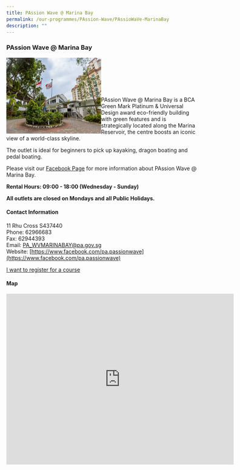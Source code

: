 ```yaml
---
title: PAssion Wave @ Marina Bay
permalink: /our-programmes/PAssion-Wave/PAssioWaVe-MarinaBay
description: ""
---
```

### PAssion Wave @ Marina Bay


<img style="height:200px;width:250px"  align="left" src="/images/Programmes/PAssion%20Wave/PAssion%20Wave%20@%20Marina%20Bay.jpg"><br><br><br><br><br><br>
PAssion Wave @ Marina Bay is a BCA Green Mark Platinum & Universal Design award eco-friendly building with green features and is strategically located along the Marina Reservoir, the centre boosts an iconic view of a world-class skyline.

The outlet is ideal for beginners to pick up kayaking, dragon boating and pedal boating.

Please visit our [Facebook Page](https://www.facebook.com/pa.passionwave) for more information about PAssion Wave @ Marina Bay.

**Rental Hours: 09:00 - 18:00 (Wednesday - Sunday)**

**All outlets are closed on Mondays and all Public Holidays.**

#### Contact Information

11 Rhu Cross S437440  
Phone: 62966683  
Fax: 62944393  
Email: [PA\_WVMARINABAY@pa.gov.sg](mailto:PA_WVMARINABAY@pa.gov.sg)  
Website: [https://www.facebook.com/pa.passionwave](https://www.facebook.com/pa.passionwave)

[I want to register for a course](https://www.onepa.gov.sg/)


#### Map

<iframe src="https://www.google.com/maps/embed?pb=!1m18!1m12!1m3!1d15955.120633188268!2d103.87087963316274!3d1.307082684592331!2m3!1f0!2f0!3f0!3m2!1i1024!2i768!4f13.1!3m3!1m2!1s0x31da19acc66909d1%3A0x7d9a65a759e856fc!2sPAssion%20Wave%20%40%20Marina%20Bay!5e0!3m2!1sen!2ssg!4v1655786261046!5m2!1sen!2ssg" width="600" height="450" style="border:0;" allowfullscreen="" loading="lazy"></iframe>